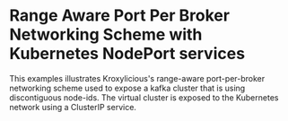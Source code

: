 # Range Aware Port Per Broker Networking Scheme with Kubernetes NodePort services

This examples illustrates Kroxylicious's range-aware port-per-broker networking scheme used to
expose a kafka cluster that is using discontiguous node-ids. The virtual cluster is exposed to
the Kubernetes network using a ClusterIP service.

